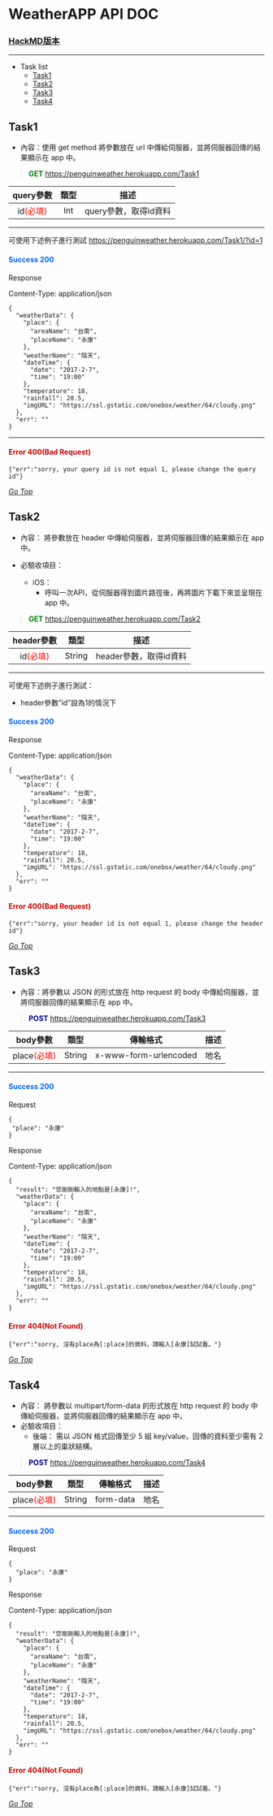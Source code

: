 # WeatherAPP API DOC

### **[HackMD版本](https://hackmd.io/MwNgxgJgrMCMIFowAYzAQFgEbKggnBNAgOywnLABMwAhiQGYAc+QA===?view)**
---

+ Task list
  - [Task1](#task1)
  - [Task2](#task2)
  - [Task3](#task3)
  - [Task4](#task4)

## Task1

+ 內容：使用 get method 將參數放在 url 中傳給伺服器，並將伺服器回傳的結果顯示在 app 中。

>__<font color=green>GET</font>__ https://penguinweather.herokuapp.com/Task1


|query參數|類型|描述|
|:------:|:--:|:--:|
|id<font color=red>(必填)</font>|Int|query參數，取得id資料|

---

可使用下述例子進行測試
https://penguinweather.herokuapp.com/Task1/?id=1



<font color=#0066FF>

#### Success 200
</font>

Response

Content-Type: application/json

```javascript=
{
  "weatherData": {
    "place": {
      "areaName": "台南",
      "placeName": "永康"
    },
    "weatherName": "陰天",
    "dateTime": {
      "date": "2017-2-7",
      "time": "19:00"
    },
    "temperature": 18,
    "rainfall": 20.5,
    "imgURL": "https://ssl.gstatic.com/onebox/weather/64/cloudy.png"
  },
  "err": ""
}

```

---
<font color=CC0000>

#### Error 400(Bad Request)
</font>

```javascript=
{"err":"sorry, your query id is not equal 1, please change the query id"}
```

_[Go Top](#weatherapp-api-doc)_

## Task2

+ 內容：
 將參數放在 header 中傳給伺服器，並將伺服器回傳的結果顯示在 app 中。

+ 必驗收項目：
  - iOS：
    - 呼叫一次API，從伺服器得到圖片路徑後，再將圖片下載下來並呈現在 app 中。


>__<font color=green>GET</font>__ https://penguinweather.herokuapp.com/Task2


|header參數|類型|描述|
|:------:|:--:|:--:|
|id<font color=red>(必填)</font>|String|header參數，取得id資料|

---

可使用下述例子進行測試：
+ header參數”id”設為1的情況下

<font color=#0066FF>

#### Success 200
</font>

Response

Content-Type: application/json

```javascript=
{
  "weatherData": {
    "place": {
      "areaName": "台南",
      "placeName": "永康"
    },
    "weatherName": "陰天",
    "dateTime": {
      "date": "2017-2-7",
      "time": "19:00"
    },
    "temperature": 18,
    "rainfall": 20.5,
    "imgURL": "https://ssl.gstatic.com/onebox/weather/64/cloudy.png"
  },
  "err": ""
}
```


<font color=CC0000>

#### Error 400(Bad Request)
</font>

```javascript=
{"err":"sorry, your header id is not equal 1, please change the header id"}
```

_[Go Top](#weatherapp-api-doc)_

## Task3

+ 內容：將參數以 JSON 的形式放在 http request 的 body 中傳給伺服器，並將伺服器回傳的結果顯示在 app 中。

>__<font color=#000088>POST</font>__ https://penguinweather.herokuapp.com/Task3

|body參數|類型|傳輸格式|描述|
|:------:|:--:|:--:|:--:|
|place<font color=red>(必填)</font>|String|x-www-form-urlencoded|地名|

---

<font color=#0066FF>

#### Success 200
</font>


Request
```javascript=
{
 "place": "永康"
}
```

Response

Content-Type: application/json

```javascript=
{
  "result": "您剛剛輸入的地點是[永康]!",
  "weatherData": {
    "place": {
      "areaName": "台南",
      "placeName": "永康"
    },
    "weatherName": "陰天",
    "dateTime": {
      "date": "2017-2-7",
      "time": "19:00"
    },
    "temperature": 18,
    "rainfall": 20.5,
    "imgURL": "https://ssl.gstatic.com/onebox/weather/64/cloudy.png"
  },
  "err": ""
}
```


<font color=CC0000>

#### Error 404(Not Found)
</font>

```javascript=
{"err":"sorry, 沒有place為[:place]的資料，請輸入[永康]試試看。"}
```

_[Go Top](#weatherapp-api-doc)_

## Task4

+ 內容：
  將參數以 multipart/form-data 的形式放在 http request 的 body 中傳給伺服器，並將伺服器回傳的結果顯示在 app 中。
+ 必驗收項目：
   - 後端： 需以 JSON 格式回傳至少 5 組 key/value，回傳的資料至少需有 2 層以上的巢狀結構。

>__<font color=#000088>POST</font>__ https://penguinweather.herokuapp.com/Task4

|body參數|類型|傳輸格式|描述|
|:------:|:--:|:--:|:--:|
|place<font color=red>(必填)</font>|String|form-data|地名|

---

<font color=#0066FF>

#### Success 200
</font>

Request
```javascript=
{
  "place": "永康"
}
```


Response

Content-Type: application/json

```javascript=
{
  "result": "您剛剛輸入的地點是[永康]!",
  "weatherData": {
    "place": {
      "areaName": "台南",
      "placeName": "永康"
    },
    "weatherName": "陰天",
    "dateTime": {
      "date": "2017-2-7",
      "time": "19:00"
    },
    "temperature": 18,
    "rainfall": 20.5,
    "imgURL": "https://ssl.gstatic.com/onebox/weather/64/cloudy.png"
  },
  "err": ""
}
```


<font color=CC0000>

#### Error 404(Not Found)
</font>

```javascript=
{"err":"sorry, 沒有place為[:place]的資料，請輸入[永康]試試看。"}
```

_[Go Top](#weatherapp-api-doc)_

